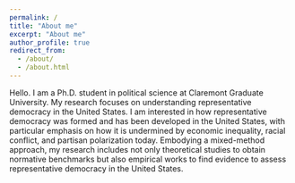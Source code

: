 ```yaml
---
permalink: /
title: "About me"
excerpt: "About me"
author_profile: true
redirect_from: 
  - /about/
  - /about.html
---
```


Hello. I am a Ph.D. student in political science at Claremont Graduate University. My research focuses on understanding representative democracy in the United States. I am interested in how representative democracy was formed and has been developed in the United States, with particular emphasis on how it is undermined by economic inequality, racial conflict, and partisan polarization today. Embodying a mixed-method approach, my research includes not only theoretical studies to obtain normative benchmarks but also empirical works to find evidence to assess representative democracy in the United States.
